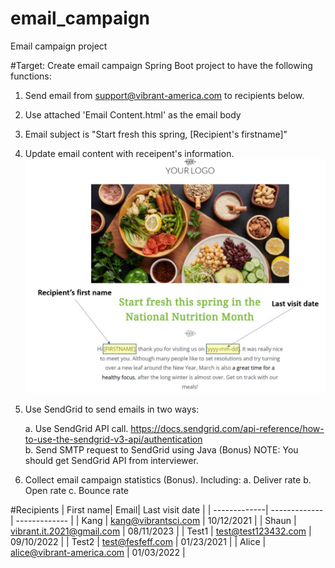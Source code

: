 # email_campaign
Email campaign project

#Target:
Create email campaign Spring Boot project to have the following functions:
1. Send email from support@vibrant-america.com to recipients below.
2. Use attached 'Email Content.html' as the email body
3. Email subject is "Start fresh this spring, [Recipient's firstname]"
4. Update email content with receipent's information.
![image_processing](https://github.com/VibrantIT2021/email_campaign/blob/405df21b217efd70387bf6bb50a70735411a5b27/Update%20email%20content%20with%20recipient's%20info.JPG)
5. Use SendGrid to send emails in two ways: 

   a. Use SendGrid API call. 
      https://docs.sendgrid.com/api-reference/how-to-use-the-sendgrid-v3-api/authentication      
   b. Send SMTP request to SendGrid using Java (Bonus)
   NOTE: You should get SendGrid API from interviewer.
6. Collect email campaign statistics (Bonus). Including:
   a. Deliver rate
   b. Open rate
   c. Bounce rate
   
#Recipients
| First name| Email| Last visit date |
| -------------| ------------- | ------------- |
| Kang  | kang@vibrantsci.com  | 10/12/2021 |
| Shaun | vibrant.it.2021@gmail.com  | 08/11/2023 |
| Test1 | test@test123432.com | 09/10/2022 |
| Test2 | test@fesfeff.com | 01/23/2021 |
| Alice | alice@vibrant-america.com | 01/03/2022 |
